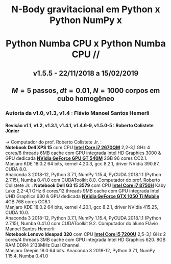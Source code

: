 # <center> N-Body gravitacional em Python x Python NumPy x </center>
# <center> Python Numba CPU x Python Numba CPU // </center>
## <center> v1.5.5 - 22/11/2018 a 15/02/2019 </center>
## <center> $M = 5$ passos, $dt = 0.01$, $N = 1000$ corpos em cubo homogêneo</center>
### Autoria da v1.0, v1.3, v1.4 : Flávio Manoel Santos Hemerli
#### Revisão v1.1, v1.2, v1.3.1, v1.4.1, v1.4.6-9, v1.5.0-5 : Roberto Colistete Júnior
-> Computador do prof. Roberto Colistete Jr. :  
**Notebook Dell XPS 15** com CPU [**Intel Core i7 2670QM**](https://ark.intel.com/products/53469/Intel-Core-i7-2670QM-Processor-6M-Cache-up-to-3-10-GHz-) 2,2-3,1 GHz 4 cores/8 threads 6MB cache com GPU integrada Intel HD Graphics 3000 & GPU dedicada [**NVidia GeForce GPU GT 540M**](https://www.geforce.com/hardware/notebook-gpus/geforce-gt-540m/specifications) 2GB 96 cores CC2.1.  
Manjaro KDE 18.0.2 64 bits, kernel 4.20.3, gcc 8.2.1, driver NVidia 390.87, CUDA 8.0.  
Anaconda 3 2018-12, Python 3.7.1, NumPy 1.15.4, PyCUDA 2018.1.1 (Python 2.7.15), Numba 0.41.0 com CUDAToolkit 8.0.
Computador do prof. Roberto Colistete Jr. :
**Notebook Dell G3 15 3579** com CPU [**Intel Core i7 8750H**](https://ark.intel.com/products/134906/Intel-Core-i7-8750H-Processor-9M-Cache-up-to-4-10-GHz-) Kaby Lake 2,2-4,1 GHz 6 cores/12 threads 9MB cache com GPU integrada Intel UHD Graphics 630 & GPU dedicada [**NVidia GeForce GTX 1050 Ti Mobile**](https://www.nvidia.com/en-us/geforce/products/10series/laptops/) 4GB 768 cores CC6.1.   
Manjaro KDE 18.0.2 64 bits, kernel 4.20.1, gcc 8.2.1, driver NVidia 415.25, CUDA 10.0.  
Anaconda 3 2018-12, Python 3.7.1, NumPy 1.15.4, PyCUDA 2018.1.1 (Python 2.7.15), Numba 0.41.0 com CUDAToolkit 9.2.
Computador do aluno Flávio Manoel Santos Hemerli:   
**Notebook Lenovo Ideapad 320** com CPU [**Intel Core i5 7200U**](https://ark.intel.com/pt-br/products/95443/Intel-Core-i5-7200U-Processor-3M-Cache-up-to-3-10-GHz-) 2,5-3,1 GHz 2 cores/4 threads 3MB cache com GPU integrada Intel HD Graphics 620. 8GB RAM DDR4 2133MHz Dual Channel.  
Manjaro Deepin 18.0 64 bits. Anaconda 3 2018-12, Python 3.7.1, NumPy 1.15.4, Numba 0.41.0
